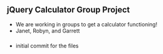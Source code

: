 ## jQuery Calculator Group Project
* We are working in groups to get a calculator functioning!
* Janet, Robyn, and Garrett
### 
* initial commit for the files